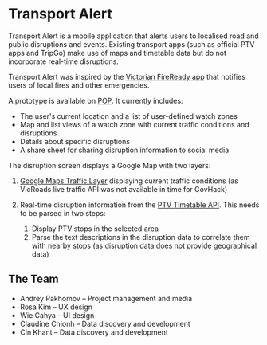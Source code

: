 # Transport Alert

Transport Alert is a mobile application that alerts users to localised road and public disruptions and events. Existing transport apps (such as official PTV apps and TripGo) make use of maps and timetable data but do not incorporate real-time disruptions.

Transport Alert was inspired by the [Victorian FireReady app](http://www.cfa.vic.gov.au/plan-prepare/fireready-app/) that notifies users of local fires and other emergencies.

A prototype is available on [POP](https://popapp.in/w/projects/579d562a81201bbf39c85000/mockups/579d564a2fc58b953ed1cb57). It currently includes:

* The user's current location and a list of user-defined watch zones
* Map and list views of a watch zone with current traffic conditions and disruptions
* Details about specific disruptions
* A share sheet for sharing disruption information to social media

The disruption screen displays a Google Map with two layers:

1. [Google Maps Traffic Layer](https://developers.google.com/maps/documentation/javascript/trafficlayer) displaying current traffic conditions (as VicRoads live traffic API was not available in time for GovHack)
2. Real-time disruption information from the [PTV Timetable API](https://www.data.vic.gov.au/data/dataset/ptv-timetable-api). This needs to be parsed in two steps:

    1. Display PTV stops in the selected area
    2. Parse the text descriptions in the disruption data to correlate them with nearby stops (as disruption data does not provide geographical data)

## The Team

* Andrey Pakhomov – Project management and media
* Rosa Kim – UX design
* Wie Cahya – UI design
* Claudine Chionh – Data discovery and development
* Cin Khant – Data discovery and development
